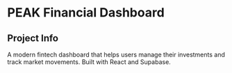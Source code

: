# PEAK Financial Dashboard

## Project Info

A modern fintech dashboard that helps users manage their investments and track market movements. Built with React and Supabase.